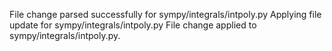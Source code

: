 File change parsed successfully for sympy/integrals/intpoly.py
Applying file update for sympy/integrals/intpoly.py
File change applied to sympy/integrals/intpoly.py.

